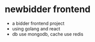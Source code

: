 # newbidder frontend
- a bidder frontend project
- using golang and react
- db use mongodb, cache use redis